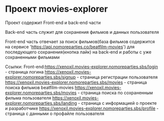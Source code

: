 # Проект movies-explorer

Проект содержит Front-end и back-end части

Back-end часть служит для сохранения фильмов и данных пользователя

Front-end часть отвечает за поиск фильмов(база фильмов содержится на сервисе 'https://api.nomoreparties.co/beatfilm-movies')
 для последующего сохранения(кнопка лайк) на back-end и работы с уже сохраненными фильмами

Ссылки:
Front-end:https://xenoxil.movies-explorer.nomoreparties.sbs/login - страница логина
https://xenoxil.movies-explorer.nomoreparties.sbs/signup - страница регистрации пользователя
https://xenoxil.movies-explorer.nomoreparties.sbs/movies - страница поиска фильмов beatfilm-movies
https://xenoxil.movies-explorer.nomoreparties.sbs/movies - страница поиска по сохраненным фильма пользователя
https://xenoxil.movies-explorer.nomoreparties.sbs/landing - страница с информацией о проекте и разработчике
https://xenoxil.movies-explorer.nomoreparties.sbs/profile - страница с данными о профайле пользователя
